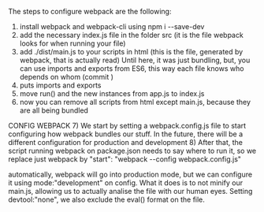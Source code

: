 The steps to configure webpack are the following:
1) install webpack and webpack-cli using npm i --save-dev
2) add the necessary index.js file in the folder src (it is the file webpack looks for when running your file)
3) add ./dist/main.js to your scripts in html (this is the file, generated by webpack, that is actually read)
Until here, it was just bundling, but, you can use imports and exports from ES6, this way each file knows who depends on whom (commit )
4) puts imports and exports
5) move run() and the new instances from app.js to index.js
6) now you can remove all scripts from html except main.js, because they are all being bundled

CONFIG WEBPACK
7) We start by setting a webpack.config.js file to start configuring how webpack bundles our stuff. In the future, there will be a different configuration for production and development
8) After that, the script running webpack on package.json needs to say where to run it, so we replace just webpack by  "start": "webpack --config webpack.config.js"

automatically, webpack will go into production mode, but we can configure it using mode:"development" on config. What it does is to not minify our main.js, allowing us to actually analise the file with our human eyes. Setting devtool:"none", we also exclude the eval() format on the file.

